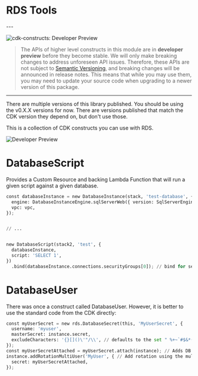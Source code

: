 # RDS Tools

<!--BEGIN STABILITY BANNER-->---


![cdk-constructs: Developer Preview](https://img.shields.io/badge/cdk--constructs-developer--preview-informational.svg?style=for-the-badge)

> The APIs of higher level constructs in this module are in **developer preview** before they
> become stable. We will only make breaking changes to address unforeseen API issues. Therefore,
> these APIs are not subject to [Semantic Versioning](https://semver.org/), and breaking changes
> will be announced in release notes. This means that while you may use them, you may need to
> update your source code when upgrading to a newer version of this package.

---


There are multiple versions of this library published. You should be using the v0.X.X versions for now.
There are versions published that match the CDK version they depend on, but don't use those.

<!--END STABILITY BANNER-->

This is a collection of CDK constructs you can use with RDS.

![Developer Preview](https://img.shields.io/badge/developer--preview-informational.svg?style=for-the-badge)

# DatabaseScript

Provides a Custom Resource and backing Lambda Function that will run a given script against a given database.

```python
const databaseInstance = new DatabaseInstance(stack, 'test-database', {
  engine: DatabaseInstanceEngine.sqlServerWeb({ version: SqlServerEngineVersion.VER_15_00_4043_16_V1 }),
  vpc: vpc,
});


// ...


new DatabaseScript(stack2, 'test', {
  databaseInstance,
  script: 'SELECT 1',
})
  .bind(databaseInstance.connections.securityGroups[0]); // bind for security access
```

# DatabaseUser

There was once a construct called DatabaseUser. However, it is better to use the standard code from the CDK directly:

```python
const myUserSecret = new rds.DatabaseSecret(this, 'MyUserSecret', {
  username: 'myuser',
  masterSecret: instance.secret,
  excludeCharacters: '{}[]()\'"/\\', // defaults to the set " %+~`#$&*()|[]{}:;<>?!'/@\"\\"
});
const myUserSecretAttached = myUserSecret.attach(instance); // Adds DB connections information in the secret
instance.addRotationMultiUser('MyUser', { // Add rotation using the multi user scheme
  secret: myUserSecretAttached,
});
```
